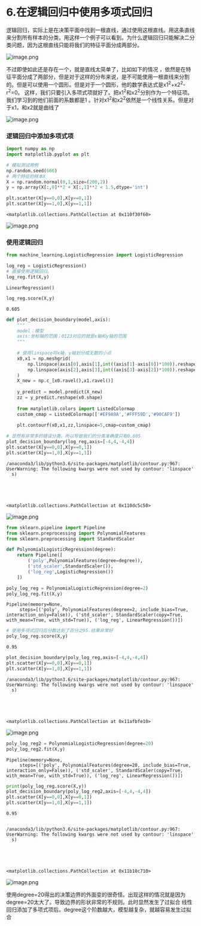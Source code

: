 # 6.在逻辑回归中使用多项式回归

逻辑回归，实际上是在决策平面中找到一根直线，通过使用这根直线。用这条直线来分割所有样本的分类，用这样一个例子可以看到。为什么逻辑回归只能解决二分类问题，因为这根直线只能将我们的特征平面分成两部分。

![image.png](https://upload-images.jianshu.io/upload_images/7220971-135f990cea3761d5.png?imageMogr2/auto-orient/strip%7CimageView2/2/w/1240)


不过即使如此还是存在一个，就是直线太简单了，比如如下的情况 ，依然是在特征平面分成了两部分，但是对于这样的分布来说，是不可能使用一根直线来分割的。但是可以使用一个圆形。但是对于一个圆形，他的数学表达式是x1<sup>2</sup>+x2<sup>2</sup>-r<sup>2</sup>=0。
这样，我们只要引入多项式项就好了。把x1<sup>2</sup>和x2<sup>2</sup>分别作为一个特征项。我们学习到的他们前面的系数都是1 。针对x1<sup>2</sup>和x2<sup>2</sup>依然是一个线性关系。但是对于x1，和x2就是曲线了



![image.png](https://upload-images.jianshu.io/upload_images/7220971-756ef5208a178b7c.png?imageMogr2/auto-orient/strip%7CimageView2/2/w/1240)


### 逻辑回归中添加多项式项


```python
import numpy as np
import matplotlib.pyplot as plt
```


```python
# 模拟测试用例
np.random.seed(666)
# 两个特征的样本X
X = np.random.normal(0,1,size=(200,2))
y = np.array(X[:,0]**2 + X[:,1]**2 < 1.5,dtype='int')
```


```python
plt.scatter(X[y==0,0],X[y==0,1])
plt.scatter(X[y==1,0],X[y==1,1])
```




    <matplotlib.collections.PathCollection at 0x110f30f60>



![image.png](https://upload-images.jianshu.io/upload_images/7220971-7151011b4b99111d.png?imageMogr2/auto-orient/strip%7CimageView2/2/w/1240)



### 使用逻辑回归


```python
from machine_learning.LogisticRegression import LogisticRegression
```


```python
log_reg = LogisticRegression()
# 直接使用逻辑回归。
log_reg.fit(X,y)
```




    LinearRegression()




```python
log_reg.score(X,y)
```




    0.605




```python
def plot_decision_boundary(model,axis):
    """
    model：模型
    axis:坐标轴的范围；0123对应的就是x轴和y轴的范围
    """
    
    # 使用linspace将x轴，y轴划分成无数的小点
    x0,x1 = np.meshgrid(
        np.linspace(axis[0],axis[1],int((axis[1]-axis[0])*100)).reshape(-1,1),
        np.linspace(axis[2],axis[3],int((axis[3]-axis[2])*100)).reshape(-1,1)
    )
    X_new = np.c_[x0.ravel(),x1.ravel()]
    
    y_predict = model.predict(X_new)
    zz = y_predict.reshape(x0.shape)
    
    from matplotlib.colors import ListedColormap
    custom_cmap = ListedColormap(['#EF9A9A','#FFF59D','#90CAF9'])
    
    plt.contourf(x0,x1,zz,linspace=5,cmap=custom_cmap)
```


```python
# 显然有非常多的错误分类，所以导致我们的分类准确度只有0.605
plot_decision_boundary(log_reg,axis=[-4,4,-4,4])
plt.scatter(X[y==0,0],X[y==0,1])
plt.scatter(X[y==1,0],X[y==1,1])
```

    /anaconda3/lib/python3.6/site-packages/matplotlib/contour.py:967: UserWarning: The following kwargs were not used by contour: 'linspace'
      s)





    <matplotlib.collections.PathCollection at 0x110dc5c50>




![image.png](https://upload-images.jianshu.io/upload_images/7220971-86ed5cc522f4ca4f.png?imageMogr2/auto-orient/strip%7CimageView2/2/w/1240)



```python
from sklearn.pipeline import Pipeline
from sklearn.preprocessing import PolynomialFeatures
from sklearn.preprocessing import StandardScaler

def PolynomialLogisticRegression(degree):
    return Pipeline([
        ('poly',PolynomialFeatures(degree=degree)),
        ('std_scaler',StandardScaler()),
        ('log_reg',LogisticRegression())
    ])
```


```python
poly_log_reg = PolynomialLogisticRegression(degree=2)
poly_log_reg.fit(X,y)
```




    Pipeline(memory=None,
         steps=[('poly', PolynomialFeatures(degree=2, include_bias=True, interaction_only=False)), ('std_scaler', StandardScaler(copy=True, with_mean=True, with_std=True)), ('log_reg', LinearRegression())])




```python
# 使用多项式回归后分数达到了百分之95.结果非常好
poly_log_reg.score(X,y)
```




    0.95




```python
plot_decision_boundary(poly_log_reg,axis=[-4,4,-4,4])
plt.scatter(X[y==0,0],X[y==0,1])
plt.scatter(X[y==1,0],X[y==1,1])
```

    /anaconda3/lib/python3.6/site-packages/matplotlib/contour.py:967: UserWarning: The following kwargs were not used by contour: 'linspace'
      s)





    <matplotlib.collections.PathCollection at 0x11afbfe10>




![image.png](https://upload-images.jianshu.io/upload_images/7220971-605774630b28bdde.png?imageMogr2/auto-orient/strip%7CimageView2/2/w/1240)



```python
poly_log_reg2 = PolynomialLogisticRegression(degree=20)
poly_log_reg2.fit(X,y)
```




    Pipeline(memory=None,
         steps=[('poly', PolynomialFeatures(degree=20, include_bias=True, interaction_only=False)), ('std_scaler', StandardScaler(copy=True, with_mean=True, with_std=True)), ('log_reg', LinearRegression())])




```python
print(poly_log_reg.score(X,y))
plot_decision_boundary(poly_log_reg2,axis=[-4,4,-4,4])
plt.scatter(X[y==0,0],X[y==0,1])
plt.scatter(X[y==1,0],X[y==1,1])
```

    0.95


    /anaconda3/lib/python3.6/site-packages/matplotlib/contour.py:967: UserWarning: The following kwargs were not used by contour: 'linspace'
      s)





    <matplotlib.collections.PathCollection at 0x11b10c710>




![image.png](https://upload-images.jianshu.io/upload_images/7220971-24401810661603bc.png?imageMogr2/auto-orient/strip%7CimageView2/2/w/1240)



使用degree=20得出的决策边界的外面变的很奇怪。出现这样的情况就是因为degree=20太大了。导致边界的形状非常的不规则。此时显然发生了过拟合
线性回归添加了多项式项后。degree这个阶数越大，模型越复杂，就越容易发生过拟合
